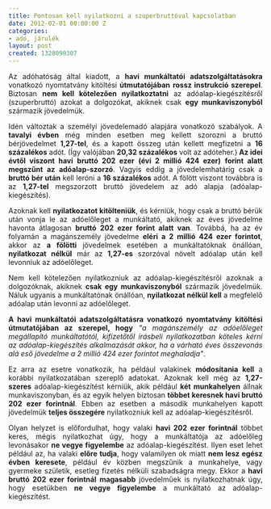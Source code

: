 ```yaml
---
title: Pontosan kell nyilatkozni a szuperbruttóval kapcsolatban
date: 2012-02-01 00:00:00 Z
categories:
- adó, járulék
layout: post
created: 1328090307
---
```


<p style="text-align: justify;">Az adóhatóság által kiadott, a <strong>havi munkáltatói adatszolgáltatásokra</strong> vonatkozó nyomtatvány kitöltési <strong>útmutatójában</strong> <strong>rossz instrukció szerepel</strong>. Biztosan <strong>nem kell kötelezően nyilatkoztatni</strong> az adóalap-kiegészítésről (szuperbruttó) azokat a dolgozókat, akiknek csak <strong>egy munkaviszonyból</strong> származik jövedelmük.</p><p style="text-align: justify;">Idén változtak a személyi jövedelemadó alapjára vonatkozó szabályok. A <strong>tavalyi évben</strong> még minden esetben meg kellett szorozni a bruttó bérjövedelmet <strong>1,27-tel</strong>, és a kapott összeg után kellett megfizetni a <strong>16 százalékos</strong> adót. (Így valójában <strong>20,32 százalékos</strong> volt az adóteher.)<strong> Az idei évtől viszont havi</strong> <strong>bruttó 202 ezer</strong> <strong>(évi 2 millió 424 ezer)</strong> <strong>forint alatt megszűnt az adóalap-szorzó</strong>. Vagyis eddig a jövedelemhatárig csak a <strong>bruttó bér után</strong> kell leróni a <strong>16 százalékos</strong> adót. A fölött viszont továbbra is az <strong>1,27-tel</strong> megszorzott bruttó jövedelem az adó alapja (adóalap-kiegészítés).</p><p style="text-align: justify;">Azoknak kell <strong>nyilatkozatot kitölteniük</strong>, és kérniük, hogy csak a bruttó bérük után vonja le az adóelőleget a munkáltató, akiknek az éves jövedelme havonta átlagosan <strong>bruttó 202 ezer forint alatt van</strong>. Továbbá, ha az év folyamán a magánszemély jövedelme <strong>eléri a 2 millió 424 ezer forintot</strong>, akkor az <strong>a fölötti</strong> jövedelmek esetében a munkáltatóknak önállóan, <strong>nyilatkozat nélkül</strong> már az <strong>1,27-es</strong> szorzóval növelt adóalap után kell levonniuk az adóelőleget.</p><p style="text-align: justify;">Nem kell kötelezően nyilatkozniuk az adóalap-kiegészítésről azoknak a dolgozóknak, akiknek <strong>csak egy munkaviszonyból</strong> származik jövedelmük. Náluk ugyanis a munkáltatónak önállóan, <strong>nyilatkozat nélkül kell</strong> a megfelelő adóalap után levonni az adóelőleget.</p><p style="text-align: justify;"><strong>A havi munkáltatói adatszolgáltatásra vonatkozó nyomtatvány kitöltési útmutatójában az szerepel, hogy</strong> <em>"a magánszemély az adóelőleget megállapító munkáltatótól, kifizetőtől írásbeli nyilatkozatban köteles kérni az adóalap-kiegészítés alkalmazását akkor, ha a várható éves összevonás alá eső jövedelme a 2 millió 424 ezer forintot meghaladja"</em>.</p><p style="text-align: justify;">Ez arra az esetre vonatkozik, ha például valakinek <strong>módosítania kell</strong> a korábbi nyilatkozatában szereplő adatokat. Azoknak kell még az <strong>1,27-szeres</strong> adóalap-kiegészítést kérniük, akik például <strong>két munkahelyen</strong> állnak munkaviszonyban, és az egyik helyen biztosan <strong>többet keresnek havi bruttó 202 ezer forintnál</strong>. Ebben az esetben a második munkahelyen kapott jövedelmük <strong>teljes összegére</strong> nyilatkozniuk kell az adóalap-kiegészítésről.</p><p style="text-align: justify;">Olyan helyzet is előfordulhat, hogy valaki <strong>havi 202 ezer forintnál</strong> többet keres, mégis nyilatkozhat úgy, hogy a munkáltatója az adóelőleg levonásakor <strong>ne vegye figyelembe</strong> az adóalap-kiegészítést. Ilyen eset lehet például az, ha valaki <strong>előre tudja</strong>, hogy valamilyen ok miatt <strong>nem lesz egész évben keresete</strong>, például év közben megszűnik a munkahelye, vagy gyermeke születik, esetleg fizetés nélküli szabadságra megy. Ekkor a <strong>havi bruttó 202 ezer forintnál</strong> <strong>magasabb</strong> jövedelműek is nyilatkozhatnak úgy, hogy esetükben <strong>ne vegye figyelembe</strong> a munkáltató az adóalap-kiegészítést.</p>
